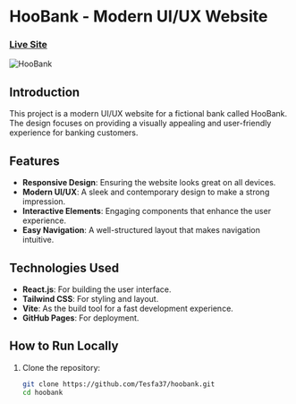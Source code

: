 # HooBank - Modern UI/UX Website

### [Live Site](https://tesfa37.github.io/bank_modern_app/)

![HooBank](https://github.com/Tesfa37/bank_modern_app/assets/hoobank-screenshot.png)

## Introduction
This project is a modern UI/UX website for a fictional bank called HooBank. The design focuses on providing a visually appealing and user-friendly experience for banking customers.

## Features
- **Responsive Design**: Ensuring the website looks great on all devices.
- **Modern UI/UX**: A sleek and contemporary design to make a strong impression.
- **Interactive Elements**: Engaging components that enhance the user experience.
- **Easy Navigation**: A well-structured layout that makes navigation intuitive.

## Technologies Used
- **React.js**: For building the user interface.
- **Tailwind CSS**: For styling and layout.
- **Vite**: As the build tool for a fast development experience.
- **GitHub Pages**: For deployment.

## How to Run Locally
1. Clone the repository:
   ```bash
   git clone https://github.com/Tesfa37/hoobank.git
   cd hoobank
